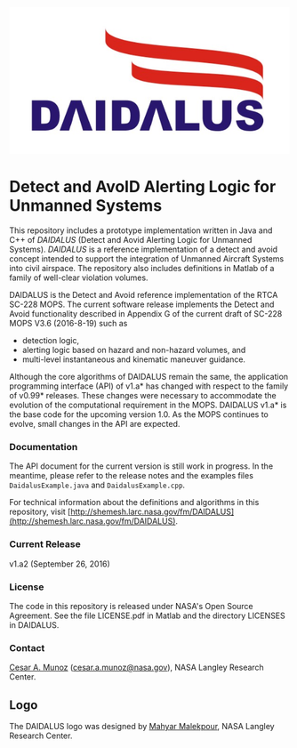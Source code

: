 ![](logo/DAIDALUS.jpeg "")

Detect and AvoID Alerting Logic for Unmanned Systems
========

This repository includes a prototype implementation written in Java and
C++ of *DAIDALUS* (Detect and Aovid Alerting Logic for Unmanned Systems).
*DAIDALUS* is a reference implementation of a detect and avoid concept
intended to support the integration of Unmanned Aircraft Systems into
civil airspace.
The repository also includes definitions in Matlab of a family of well-clear violation volumes.

DAIDALUS is the Detect and Avoid reference implementation of the RTCA
SC-228 MOPS. The current software release implements the Detect and
Avoid functionality
described in Appendix G of the current draft of SC-228 MOPS V3.6
(2016-8-19) such as

*  detection logic,
*  alerting logic based on hazard and non-hazard volumes, and
*  multi-level instantaneous and kinematic maneuver guidance.

Although the core algorithms of DAIDALUS remain the same, the
application programming interface (API) of v1.a* has changed with
respect to the family of v0.99* releases. These changes were necessary to
accommodate the evolution of the computational requirement in the
MOPS. DAIDALUS v1.a* is the base code for the upcoming version 1.0.
As the MOPS continues to evolve, small changes in the API are expected.

### Documentation
The API document for the current version is still work in progress. In the meantime,
please refer to the release notes and the examples files
`DaidalusExample.java` and `DaidalusExample.cpp`.

For technical information about the definitions and algorithms in this
repository, visit [http://shemesh.larc.nasa.gov/fm/DAIDALUS](http://shemesh.larc.nasa.gov/fm/DAIDALUS).

### Current Release

v1.a2 (September 26, 2016)

### License

The code in this repository is released under NASA's Open Source
Agreement. See the file LICENSE.pdf in Matlab and the directory LICENSES in DAIDALUS.

### Contact

[Cesar A. Munoz](http://shemesh.larc.nasa.gov/people/cam) (cesar.a.munoz@nasa.gov), NASA Langley Research Center.

## Logo

The DAIDALUS logo was designed by 
[Mahyar Malekpour](http://shemesh.larc.nasa.gov/people/mrm/publications.htm#ETC), NASA Langley Research Center.

